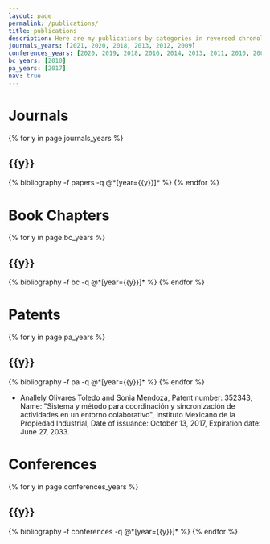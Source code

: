 ```yaml
---
layout: page
permalink: /publications/
title: publications
description: Here are my publications by categories in reversed chronological order.
journals_years: [2021, 2020, 2018, 2013, 2012, 2009]
conferences_years: [2020, 2019, 2018, 2016, 2014, 2013, 2011, 2010, 2009, 2008, 2005, 2004, 2002, 2000]
bc_years: [2010]
pa_years: [2017]
nav: true
---
```


<div class="publications">

<H1>Journals</H1>

{% for y in page.journals_years %}
  <h2 class="year">{{y}}</h2>
  {% bibliography -f papers -q @*[year={{y}}]* %}
{% endfor %}

<H1>Book Chapters</H1>

{% for y in page.bc_years %}
  <h2 class="year">{{y}}</h2>
  {% bibliography -f bc -q @*[year={{y}}]* %}
{% endfor %}

<H1>Patents</H1>

{% for y in page.pa_years %}
  <h2 class="year">{{y}}</h2>
  {% bibliography -f pa -q @*[year={{y}}]* %}
{% endfor %}

- Anallely Olivares Toledo and Sonia Mendoza, Patent number: 352343, Name: "Sistema y método para coordinación y sincronización de actividades en un entorno colaborativo", Instituto Mexicano de la Propiedad Industrial, Date of issuance: October 13, 2017, Expiration date: June 27, 2033.

<H1>Conferences</H1>

{% for y in page.conferences_years %}
  <h2 class="year">{{y}}</h2>
  {% bibliography -f conferences -q @*[year={{y}}]* %}
{% endfor %}

</div>